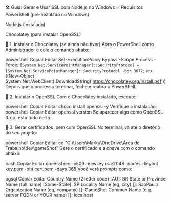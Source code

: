 🛠️ Guia: Gerar e Usar SSL com Node.js no Windows
✅ Requisitos
PowerShell (pré-instalado no Windows)

Node.js (instalado)

Chocolatey (para instalar OpenSSL)

🔹 1. Instalar o Chocolatey (se ainda não tiver)
Abra o PowerShell como Administrador e cole o comando abaixo:

powershell
Copiar
Editar
Set-ExecutionPolicy Bypass -Scope Process -Force; `
[System.Net.ServicePointManager]::SecurityProtocol = [System.Net.ServicePointManager]::SecurityProtocol -bor 3072; `
iex ((New-Object System.Net.WebClient).DownloadString('https://chocolatey.org/install.ps1'))
Depois que o processo terminar, feche e reabra o PowerShell.

🔹 2. Instalar o OpenSSL
Com o Chocolatey instalado, execute:

powershell
Copiar
Editar
choco install openssl -y
Verifique a instalação:
powershell
Copiar
Editar
openssl version
Se aparecer algo como OpenSSL 3.x.x, está tudo certo.

🔹 3. Gerar certificados .pem com OpenSSL
No terminal, vá até o diretório do seu projeto:

powershell
Copiar
Editar
cd "C:\Users\Marku\OneDrive\Área de Trabalho\dev\gameShot"
Gere o certificado e a chave com o comando abaixo:

bash
Copiar
Editar
openssl req -x509 -newkey rsa:2048 -nodes -keyout key.pem -out cert.pem -days 365
Você verá prompts como:

pgsql
Copiar
Editar
Country Name (2 letter code) [AU]: BR
State or Province Name (full name) [Some-State]: SP
Locality Name (eg, city) []: SaoPaulo
Organization Name (eg, company) []: GameShot
Common Name (e.g. server FQDN or YOUR name) []: localhost